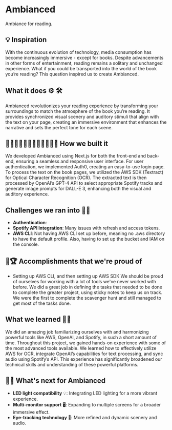 # Ambianced

Ambiance for reading.

## 💡 Inspiration 
With the continuous evolution of technology, media consumption has become increasingly immersive - except for books. Despite advancements in other forms of entertainment, reading remains a solitary and unchanged experience. What if you could be transported into the world of the book you’re reading? This question inspired us to create Ambianced.

## What it does ⚙️ 🛠️
Ambianced revolutionizes your reading experience by transforming your surroundings to match the atmosphere of the book you’re reading. It provides synchronized visual scenery and auditory stimuli that align with the text on your page, creating an immersive environment that enhances the narrative and sets the perfect tone for each scene.

## 👨🏼‍💻👨🏽‍💻👩🏻‍💻👨🏼‍💻 How we built it 
We developed Ambianced using Next.js for both the front-end and back-end, ensuring a seamless and responsive user interface. For user authentication, we implemented Auth0, creating an easy-to-use login page. To process the text on the book pages, we utilized the AWS SDK (Textract) for Optical Character Recognition (OCR). The extracted text is then processed by OpenAI’s GPT-4 API to select appropriate Spotify tracks and generate image prompts for DALL-E 3, enhancing both the visual and auditory experience.

## Challenges we ran into 🏋🏻
- **Authentication**:  
- **Spotify API Integration**: Many issues with refresh and access tokens.
- **AWS CLI**: Not having AWS CLI set up before, meaning no .aws directory to have the default profile. Also, having to set up the bucket and IAM on the console.

## 💪🏆 Accomplishments that we're proud of
- Setting up AWS CLI, and then setting up AWS SDK
We should be proud of ourselves for working with a lot of tools we've never worked with before. We did a great job in defining the tasks that needed to be done to complete the greater project, using sticky notes to keep us on track. We were the first to complete the scavenger hunt and still managed to get most of the tasks done.

## What we learned 📌🚀
We did an amazing job familiarizing ourselves with and harmonizing powerful tools like AWS, OpenAI, and Spotify, in such a short amount of time. Throughout this project, we gained hands-on experience with some of the most advanced tools available. We learned how to effectively utilize AWS for OCR, integrate OpenAI’s capabilities for text processing, and sync audio using Spotify’s API. This experience has significantly broadened our technical skills and understanding of these powerful platforms.

## 🎯🧱 What's next for Ambianced
- **LED light compatibility** 💡: Integrating LED lighting for a more vibrant experience.
- **Multi-monitor support** 🖥️: Expanding to multiple screens for a broader immersive effect.
- **Eye-tracking technology** 👀: More refined and dynamic scenery and audio.
